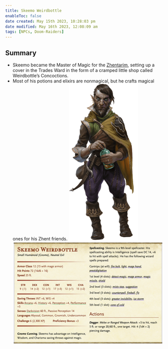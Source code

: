 ```yaml
---
title: Skeemo Weirdbottle
enableToc: false
date created: May 15th 2023, 10:28:03 pm
date modified: May 16th 2023, 12:08:09 am
tags: [NPCs, Doom-Raiders]
---
```

## Summary
- Skeemo became the Master of Magic for the [Zhentarim](content/Factions/Zhentarim.md), setting up a cover in the Trades Ward in the form of a cramped little shop called Weirdbottle’s Concoctions.
- Most of his potions and elixirs are nonmagical, but he crafts magical ones for his Zhent friends.
![](attachments/Pasted%20image%2020230515223421.png)
![](../attachments/Pasted%20image%2020230516000237.png)
